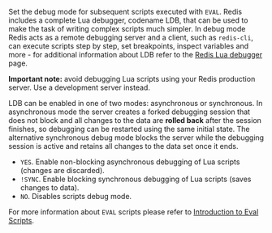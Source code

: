Set the debug mode for subsequent scripts executed with `EVAL`. Redis includes a
complete Lua debugger, codename LDB, that can be used to make the task of
writing complex scripts much simpler. In debug mode Redis acts as a remote
debugging server and a client, such as `redis-cli`, can execute scripts step by
step, set breakpoints, inspect variables and more - for additional information
about LDB refer to the [Redis Lua debugger](/topics/ldb) page.

**Important note:** avoid debugging Lua scripts using your Redis production
server. Use a development server instead.

LDB can be enabled in one of two modes: asynchronous or synchronous. In
asynchronous mode the server creates a forked debugging session that does not
block and all changes to the data are **rolled back** after the session
finishes, so debugging can be restarted using the same initial state. The
alternative synchronous debug mode blocks the server while the debugging session
is active and retains all changes to the data set once it ends.

* `YES`. Enable non-blocking asynchronous debugging of Lua scripts (changes are discarded).
* `!SYNC`. Enable blocking synchronous debugging of Lua scripts (saves changes to data).
* `NO`. Disables scripts debug mode.

For more information about `EVAL` scripts please refer to [Introduction to Eval Scripts](/topics/eval-intro).
